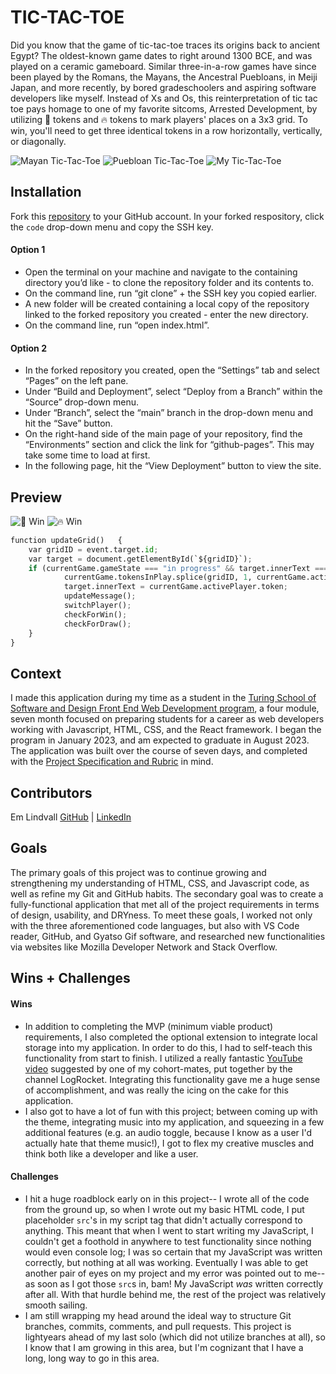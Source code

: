 # TIC-TAC-TOE

Did you know that the game of tic-tac-toe traces its origins back to ancient Egypt? The oldest-known game dates to right around 1300 BCE, and was played on a ceramic gameboard. Similar three-in-a-row games have since been played by the Romans, the Mayans, the Ancestral Puebloans, in Meiji Japan, and more recently, by bored gradeschoolers and aspiring software developers like myself. Instead of Xs and Os, this reinterpretation of tic tac toe pays homage to one of my favorite sitcoms, Arrested Development, by utilizing 🍌 tokens and 🔥 tokens to mark players' places on a 3x3 grid. To win, you'll need to get three identical tokens in a row horizontally, vertically, or diagonally. 

![Mayan Tic-Tac-Toe](https://dd.ci/file/b1958fd6841031b970242.jpg "Mayan Tic-Tac-Toe") 
![Puebloan Tic-Tac-Toe](https://dd.ci/file/4ea55907764e43c8c1c5a.jpg "Puebloan Tic-Tac-Toe") 
![My Tic-Tac-Toe](https://dd.ci/file/cef2316fb2ea57a725686.png "My Tic-Tac-Toe") 

## Installation

Fork this [repository](https://github.com/emlindvall/tic-tac-toe.git) to your GitHub account. In your forked respository, click the `code` drop-down menu and copy the SSH key. 

#### Option 1
- Open the terminal on your machine and navigate to the containing directory you’d like - to clone the repository folder and its contents to.
- On the command line, run “git clone” + the SSH key you copied earlier.
- A new folder will be created containing a local copy of the repository linked to the forked repository you created - enter the new directory.
- On the command line, run “open index.html”.

#### Option 2
- In the forked repository you created, open the “Settings” tab and select “Pages”  on the left pane.
- Under “Build and Deployment”, select “Deploy from a Branch” within the “Source” drop-down menu.
- Under “Branch”, select the “main” branch in the drop-down menu and hit the “Save” button.
- On the right-hand side of the main page of your repository, find the “Environments” section and click the link for “github-pages”. This may take some time to load at first.
- In the following page, hit the “View Deployment” button to view the site.

## Preview

![🍌 Win](https://media.giphy.com/media/v1.Y2lkPTc5MGI3NjExY2I4ZDllMTM2ZTRkNjI3N2Q5ZTg4MmVkYWI5YjVlYzg5MDhhYzM5YyZjdD1n/NJaBhcXSnnq0JEk7Vq/giphy.gif) 
![🔥 Win](https://media.giphy.com/media/v1.Y2lkPTc5MGI3NjExNmQwNTAzMmU1NDk5YTkwZTVhMDBkMzNiZDg4YzFlYmU0ZDkyMDE2NiZjdD1n/TkxDe8OxfkuSSzOJys/giphy.gif) 
```python
function updateGrid()   {
    var gridID = event.target.id;
    var target = document.getElementById(`${gridID}`);
    if (currentGame.gameState === "in progress" && target.innerText === "")    {
            currentGame.tokensInPlay.splice(gridID, 1, currentGame.activePlayer.placeholder);
            target.innerText = currentGame.activePlayer.token;
            updateMessage();
            switchPlayer();
            checkForWin();
            checkForDraw();
    }
}
```

## Context
I made this application during my time as a student in the [Turing School of Software and Design Front End Web Development program](https://frontend.turing.edu/), a four module, seven month focused on preparing students for a career as web developers working with Javascript, HTML, CSS, and the React framework. I began the program in January 2023, and am expected to graduate in August 2023. The application was built over the course of seven days, and completed with the [Project Specification and Rubric](https://frontend.turing.edu/projects/module-1/tic-tac-toe-solo-v2.html) in mind.

## Contributors
Em Lindvall [GitHub](https://github.com/emlindvall) | [LinkedIn](https://www.linkedin.com/in/emilylindvall/)

## Goals
The primary goals of this project was to continue growing and strengthening my understanding of HTML, CSS, and Javascript code, as well as refine my Git and GitHub habits. The secondary goal was to create a fully-functional application that met all of the project requirements in terms of design, usability, and DRYness. To meet these goals, I worked not only with the three aforementioned code languages, but also with VS Code reader, GitHub, and Gyatso Gif software, and researched new functionalities via websites like Mozilla Developer Network and Stack Overflow. 

## Wins + Challenges

#### Wins
- In addition to completing the MVP (minimum viable product) requirements, I also completed the optional extension to integrate local storage into my application. In order to do this, I had to self-teach this functionality from start to finish. I utilized a really fantastic [YouTube video](https://www.youtube.com/watch?v=LfeOLVGHiXI) suggested by one of my cohort-mates, put together by the channel LogRocket. Integrating this functionality gave me a huge sense of accomplishment, and was really the icing on the cake for this application. 
- I also got to have a lot of fun with this project; between coming up with the theme, integrating music into my application, and squeezing in a few additional features (e.g. an audio toggle, because I know as a user I'd actually hate that theme music!), I got to flex my creative muscles and think both like a developer and like a user. 

#### Challenges
- I hit a huge roadblock early on in this project-- I wrote all of the code from the ground up, so when I wrote out my basic HTML code, I put placeholder `src`'s in my script tag that didn't actually correspond to anything. This meant that when I went to start writing my JavaScript, I couldn't get a foothold in anywhere to test functionality since nothing would even console log; I was so certain that my JavaScript was written correctly, but nothing at all was working. Eventually I was able to get another pair of eyes on my project and my error was pointed out to me-- as soon as I got those `src`s in, bam! My JavaScript *was* written correctly after all. With that hurdle behind me, the rest of the project was relatively smooth sailing.
- I am still wrapping my head around the ideal way to structure Git branches, commits, comments, and pull requests. This project is lightyears ahead of my last solo (which did not utilize branches at all), so I know that I am growing in this area, but I'm cognizant that I have a long, long way to go in this area. 

